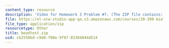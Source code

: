 ```yaml
---
content_type: resource
description: 'Video for Homework 3 Problem #7. (The ZIP file contains: beadtest.avi)'
file: https://ol-ocw-studio-app-qa.s3.amazonaws.com/courses/20-309-biological-engineering-ii-instrumentation-and-measurement-fall-2006/cb2550bdc9d0f00e9f8783384044d514_beadtest.zip
file_type: application/zip
resourcetype: Other
title: beadtest.zip
uid: cb2550bd-c9d0-f00e-9f87-83384044d514
---
```

